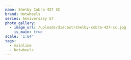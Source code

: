 ```yaml
---
name: Shelby Cobra 427 SC
brand: Hotwheels
series: Anniversary 57
photo_gallery:
  - image_url: /uploads/diecast/shelby-cobra-427-sc.jpg
    is_main: true
scale: '1:64'
tags:
  - mainline
  - hotwheels
---
```


